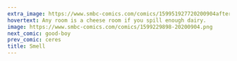```yaml
---
extra_image: https://www.smbc-comics.com/comics/159951927720200904after.png
hovertext: Any room is a cheese room if you spill enough dairy.
image: https://www.smbc-comics.com/comics/1599229898-20200904.png
next_comic: good-boy
prev_comic: ceres
title: Smell
---
```


